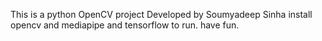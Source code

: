 This is a python OpenCV project
Developed by Soumyadeep Sinha
install opencv and mediapipe and tensorflow to run.
have fun.
